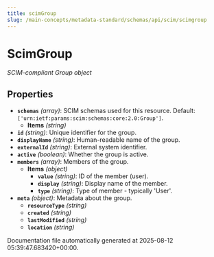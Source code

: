 ```yaml
---
title: scimGroup
slug: /main-concepts/metadata-standard/schemas/api/scim/scimgroup
---
```


# ScimGroup

*SCIM-compliant Group object*

## Properties

- **`schemas`** *(array)*: SCIM schemas used for this resource. Default: `['urn:ietf:params:scim:schemas:core:2.0:Group']`.
  - **Items** *(string)*
- **`id`** *(string)*: Unique identifier for the group.
- **`displayName`** *(string)*: Human-readable name of the group.
- **`externalId`** *(string)*: External system identifier.
- **`active`** *(boolean)*: Whether the group is active.
- **`members`** *(array)*: Members of the group.
  - **Items** *(object)*
    - **`value`** *(string)*: ID of the member (user).
    - **`display`** *(string)*: Display name of the member.
    - **`type`** *(string)*: Type of member - typically 'User'.
- **`meta`** *(object)*: Metadata about the group.
  - **`resourceType`** *(string)*
  - **`created`** *(string)*
  - **`lastModified`** *(string)*
  - **`location`** *(string)*


Documentation file automatically generated at 2025-08-12 05:39:47.683420+00:00.
